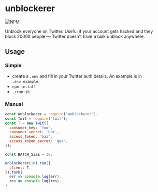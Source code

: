 # unblockerer
[![NPM](https://nodei.co/npm/unblockerer.png)](https://nodei.co/npm/unblockerer/)

Unblock everyone on Twitter. Useful if your account gets hacked and they
block 20000 people — Twitter doesn't have a bulk unblock anywhere.

## Usage
### Simple
* create a `.env` and fill in your Twitter auth details. An example is in
  `.env.example`.
* `npm install`
* `./run.sh`

### Manual
```js
const unblockerer = require('unblockerer');
const Twit = require('twit');
const T = new Twit({
  consumer_key: 'foo',
  consumer_secret: 'bar',
  access_token: 'baz',
  access_token_secret: 'qux',
});

const BATCH_SIZE = 10;

unblockerer(10).run({
  client: T,
}).fork(
  err => console.log(err),
  res => console.log(res)
)
```
